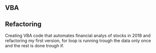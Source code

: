 ## VBA

## Refactoring

Creating VBA code that automates financial analys of stocks in 2018 and refactoring my first version, for loop is running trough the data only once and the rest is done trough if.
